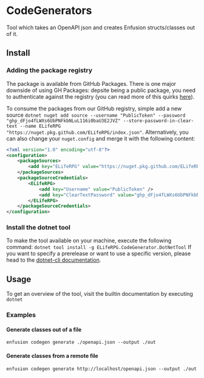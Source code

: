 # CodeGenerators
Tool which takes an OpenAPI json and creates Enfusion structs/classes out of it.

## Install

### Adding the package registry 

The package is available from GitHub Packages. There is one major downside of using GH Packages: depsite being a public package, you need to authenticate against the registry (you can read more of this quirks [here](https://github.community/t/download-from-github-package-registry-without-authentication/14407)).

To consume the packages from our GitHub registry, simple add a new source `dotnet nuget add source --username "PublicToken" --password "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" --store-password-in-clear-text --name ELifeRPG "https://nuget.pkg.github.com/ELifeRPG/index.json"`.
Alternatively, you can also change your `nuget.config` and merge it with the following content:
```xml
<?xml version="1.0" encoding="utf-8"?>
<configuration>
    <packageSources>
        <add key="ELifeRPG" value="https://nuget.pkg.github.com/ELifeRPG/index.json" />
    </packageSources>
    <packageSourceCredentials>
        <ELifeRPG>
            <add key="Username" value="PublicToken" />
            <add key="ClearTextPassword" value="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" />
        </ELifeRPG>
    </packageSourceCredentials>
</configuration>
```

### Install the dotnet tool

To make the tool available on your machine, execute the following command: `dotnet tool install -g ELifeRPG.CodeGenerator.DotNetTool`
If you want to specify a prerelease or want to use a specific version, please head to the [dotnet-cli documentation](https://docs.microsoft.com/en-us/dotnet/core/tools/dotnet-tool-install).

## Usage

To get an overview of the tool, visit the builtin documentation by executing `dotnet `

### Examples

#### Generate classes out of a file
`enfusion codegen generate ./openapi.json --output ./out`

#### Generate classes from a remote file
`enfusion codegen generate http://localhost/openapi.json --output ./out`

